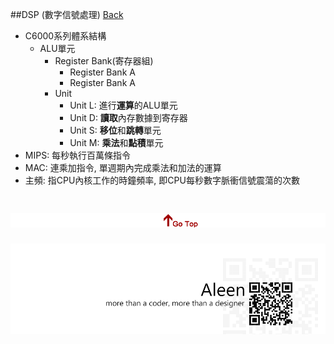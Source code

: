 ##DSP (數字信號處理)	[Back](./../Embedded_System.md)

- C6000系列體系結構
	- ALU單元
		- Register Bank(寄存器組)
			- Register Bank A
			- Register Bank A
		- Unit
			- Unit L: 進行**運算**的ALU單元
			- Unit D: **讀取**內存數據到寄存器
			- Unit S: **移位**和**跳轉**單元
			- Unit M: **乘法**和**點積**單元
- MIPS: 每秒執行百萬條指令
- MAC: 連乘加指令, 單週期內完成乘法和加法的運算
- 主頻: 指CPU內核工作的時鐘頻率, 即CPU每秒數字脈衝信號震蕩的次數

<a href="#" style="left:200px;"><img src="./../../pic/gotop.png"></a>
=====
<a href="http://aleen42.github.io/" target="_blank" ><img src="./../../pic/tail.gif"></a>
